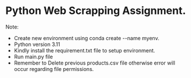 # Python Web Scrapping Assignment.

Note:
- Create new environment using conda create --name myenv.
- Python version 3.11
- Kindly install the requirement.txt file to setup environment.
- Run main.py file
- Remember to Delete previous products.csv file otherwise error will occur regarding file permissions. 
